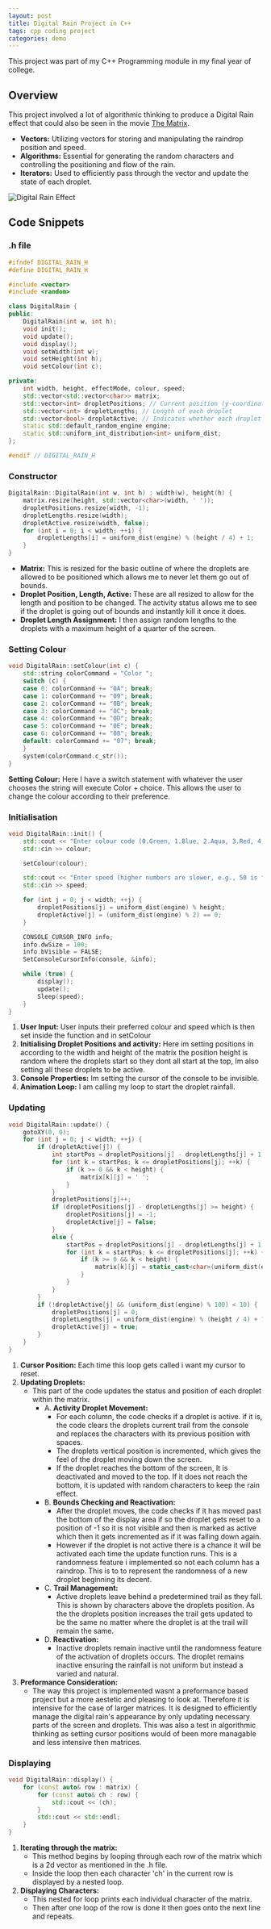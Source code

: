 ```yaml
---
layout: post
title: Digital Rain Project in C++
tags: cpp coding project
categories: demo
---
```


This project was part of my C++ Programming module in my final year of college.

## Overview

This project involved a lot of algorithmic thinking to produce a Digital Rain effect that could also be seen in the movie [The Matrix](https://en.wikipedia.org/wiki/The_Matrix).

- **Vectors:** Utilizing vectors for storing and manipulating the raindrop position and speed.
- **Algorithms:** Essential for generating the random characters and controlling the positioning and flow of the rain.
- **Iterators:** Used to efficiently pass through the vector and update the state of each droplet.

![Digital Rain Effect](https://raw.githubusercontent.com/kijalx/digitalrain-cpp/main/docs/assets/images/DigitalRain.gif)

## Code Snippets

### .h file
```cpp
#ifndef DIGITAL_RAIN_H
#define DIGITAL_RAIN_H

#include <vector>
#include <random>

class DigitalRain {
public:
    DigitalRain(int w, int h);
    void init();
    void update();
    void display();
    void setWidth(int w);
    void setHeight(int h);
    void setColour(int c);

private:
    int width, height, effectMode, colour, speed;
    std::vector<std::vector<char>> matrix;
    std::vector<int> dropletPositions; // Current position (y-coordinate) of the head of each droplet
    std::vector<int> dropletLengths; // Length of each droplet
    std::vector<bool> dropletActive; // Indicates whether each droplet is active
    static std::default_random_engine engine;
    static std::uniform_int_distribution<int> uniform_dist;
};

#endif // DIGITAL_RAIN_H
```

### Constructor
```cpp
DigitalRain::DigitalRain(int w, int h) : width(w), height(h) {
    matrix.resize(height, std::vector<char>(width, ' '));
    dropletPositions.resize(width, -1);
    dropletLengths.resize(width);
    dropletActive.resize(width, false);
    for (int i = 0; i < width; ++i) {
        dropletLengths[i] = uniform_dist(engine) % (height / 4) + 1;
    }
}
```
- **Matrix:** This is resized for the basic outline of where the droplets are allowed to be positioned which allows me to never let them go out of bounds.
- **Droplet Position, Length, Active:** These are all resized to allow for the length and position to be changed. The activity status allows me to see if the droplet is going out of bounds and instantly kill it once it does.
- **Droplet Length Assignment:** I then assign random lengths to the droplets with a maximum height of a quarter of the screen.

### Setting Colour

```cpp
void DigitalRain::setColour(int c) {
    std::string colorCommand = "Color ";
    switch (c) {
    case 0: colorCommand += "0A"; break;
    case 1: colorCommand += "09"; break;
    case 2: colorCommand += "0B"; break;
    case 3: colorCommand += "0C"; break;
    case 4: colorCommand += "0D"; break;
    case 5: colorCommand += "0E"; break;
    case 6: colorCommand += "08"; break;
    default: colorCommand += "07"; break;
    }
    system(colorCommand.c_str());
}
```
**Setting Colour:** Here I have a switch statement with whatever the user chooses the string will execute Color + choice. This allows the user to change the colour according to their preference.

### Initialisation
```cpp
void DigitalRain::init() {
    std::cout << "Enter colour code (0.Green, 1.Blue, 2.Aqua, 3.Red, 4.Purple, 5.Yellow, 6.Gray, 7.White): ";
    std::cin >> colour;

    setColour(colour);

    std::cout << "Enter speed (higher numbers are slower, e.g., 50 is fast, 200 is slow): ";
    std::cin >> speed;

    for (int j = 0; j < width; ++j) {
        dropletPositions[j] = uniform_dist(engine) % height;
        dropletActive[j] = (uniform_dist(engine) % 2) == 0;
    }

    CONSOLE_CURSOR_INFO info;
    info.dwSize = 100;
    info.bVisible = FALSE;
    SetConsoleCursorInfo(console, &info);

    while (true) {
        display();
        update();
        Sleep(speed);
    }
}
```
1. **User Input:** User inputs their preferred colour and speed which is then set inside the function and in setColour
2. **Initialising Droplet Positions and activity:** Here im setting positions in according to the width and height of the matrix the position height is random where the droplets start so they dont all start at the top, Im also setting all these droplets to be active.
3. **Console Properties:** Im setting the cursor of the console to be invisible.
4. **Animation Loop:** I am calling my loop to start the droplet rainfall.

### Updating
```cpp
void DigitalRain::update() {
    gotoXY(0, 0);
    for (int j = 0; j < width; ++j) {
        if (dropletActive[j]) {
            int startPos = dropletPositions[j] - dropletLengths[j] + 1;
            for (int k = startPos; k <= dropletPositions[j]; ++k) {
                if (k >= 0 && k < height) {
                    matrix[k][j] = ' ';
                }
            }
            dropletPositions[j]++;
            if (dropletPositions[j] - dropletLengths[j] >= height) {
                dropletPositions[j] = -1;
                dropletActive[j] = false;
            }
            else {
                startPos = dropletPositions[j] - dropletLengths[j] + 1;
                for (int k = startPos; k <= dropletPositions[j]; ++k) {
                    if (k >= 0 && k < height) {
                        matrix[k][j] = static_cast<char>(uniform_dist(engine));
                    }
                }
            }
        }
        if (!dropletActive[j] && (uniform_dist(engine) % 100) < 10) {
            dropletPositions[j] = 0;
            dropletLengths[j] = uniform_dist(engine) % (height / 4) + 1;
            dropletActive[j] = true;
        }
    }
}
```
1. **Cursor Position:** Each time this loop gets called i want my cursor to reset.
2. **Updating Droplets:**
   - This part of the code updates the status and position of each droplet within the matrix.
     - A. **Activity Droplet Movement:**
       - For each column, the code checks if a droplet is active. if it is, the code clears the droplets current trail from the console and replaces the characters with its previous position with spaces.
       - The droplets vertical position is incremented, which gives the feel of the droplet moving down the screen.
       - If the droplet reaches the bottom of the screen, It is deactivated and moved to the top. If it does not reach the bottom, it is updated with random characters to keep the rain effect.
     - B. **Bounds Checking and Reactivation:**
       - After the droplet moves, the code checks if it has moved past the bottom of the display area if so the droplet gets reset to a position of -1 so it is not visible and then is marked as active which then it gets incremented as if it was falling down again.
       - However if the droplet is not active there is a chance it will be activated each time the update function runs. This is a randomness feature i implemented so not each column has a raindrop. This is to to represent the randomness of a new droplet beginning its decent.
     - C. **Trail Management:**
       - Active droplets leave behind a predetermined trail as they fall. This is shown by characters above the droplets position. As the the droplets position increases the trail gets updated to be the same no matter where the droplet is at the trail will remain the same.
     - D. **Reactivation:**
       - Inactive droplets remain inactive until the randomness feature of the activation of droplets occurs. The droplet remains inactive ensuring the rainfall is not uniform but instead a varied and natural.
3. **Preformance Consideration:**
   - The way this project is implemented wasnt a preformance based project but a more aestetic and pleasing to look at. Therefore it is intensive for the case of larger matrices. It is designed to efficiently manage the digital rain's appearance by only updating necessary parts of the screen and droplets. This was also a test in algorithmic thinking as setting cursor positions would of been more managable and less intensive then matrices.
  
### Displaying
```cpp
void DigitalRain::display() {
    for (const auto& row : matrix) {
        for (const auto& ch : row) {
            std::cout << (ch);
        }
        std::cout << std::endl;
    }
}
```
1. **Iterating through the matrix:**
   - This method begins by looping through each row of the matrix which is a 2d vector as mentioned in the .h file.
   - Inside the loop then each character 'ch' in the current row is displayed by a nested loop.
2. **Displaying Characters:**
   - This nested for loop prints each individual character of the matrix.
   - Then after one loop of the row is done it then goes onto the next line and repeats.
